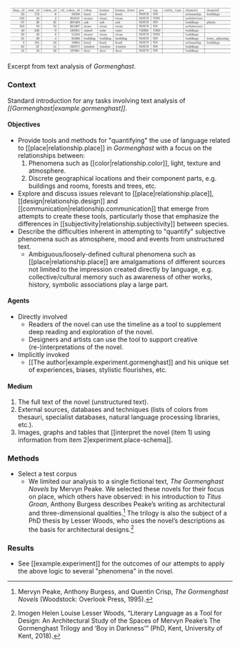 

![](/assets/images/sample_dat_filtered.png)
<p>
<figcaption>
Excerpt from text analysis of <i>Gormenghast</i>.
</figcaption>
</p>

### Context

Standard introduction for any tasks involving text analysis of *[[Gormenghast|example.gormenghast]]*.

#### Objectives

- Provide tools and methods for "quantifying" the use of language related to [[place|relationship.place]] in *Gormenghast* with a focus on the relationships between:
  1. Phenomena such as [[color|relationship.color]], light, texture and atmosphere.
  2. Discrete geographical locations and their component parts, e.g. buildings and rooms, forests and trees, etc.
- Explore and discuss issues relevant to [[place|relationship.place]], [[design|relationship.design]] and [[communication|relationship.communication]] that emerge from attempts to create these tools, particularly those that emphasize the differences in [[subjectivity|relationship.subjectivity]] between species.
- Describe the difficulties inherent in attempting to "quantify" subjective phenomena such as atmosphere, mood and events from unstructured text.
  - Ambiguous/loosely-defined cultural phenomena such as [[place|relationship.place]] are amalgamations of different sources not limited to the impression created directly by language, e.g. collective/cultural memory such as awareness of other works, history, symbolic associations play a large part.


#### Agents

- Directly involved
  - Readers of the novel can use the timeline as a tool to supplement deep reading and exploration of the novel.
  - Designers and artists can use the tool to support creative (re-)interpretations of the novel.
- Implicitly invoked
  - [[The author|example.experiment.gormenghast]] and his unique set of experiences, biases, stylistic flourishes, etc.

#### Medium

  1. The full text of the novel (unstructured text).
  2. External sources, databases and techniques (lists of colors from thesauri, specialist databases, natural language processing libraries, etc.).
  3. Images, graphs and tables that [[interpret the novel (item 1) using information from item 2|experiment.place-schema]].

### Methods

- Select a test corpus
  - We limited our analysis to a single fictional text, _The Gormenghast Novels_ by Mervyn Peake. We selected these novels for their focus on place, which others have observed: in his introduction to *Titus Groan*, Anthony Burgess describes Peake’s writing as architectural and three-dimensional qualities.[^1] The trilogy is also the subject of a PhD thesis by Lesser Woods, who uses the novel’s descriptions as the basis for architectural designs.[^2]

### Results

- See [[example.experiment]] for the outcomes of our attempts to apply the above logic to several "phenomena" in the novel.

[^1]: Mervyn Peake, Anthony Burgess, and Quentin Crisp, _The Gormenghast Novels_ (Woodstock: Overlook Press, 1995).
[^2]: Imogen Helen Louise Lesser Woods, “Literary Language as a Tool for Design: An Architectural Study of the Spaces of Mervyn Peake’s The Gormenghast Trilogy and ‘Boy in Darkness’” (PhD, Kent, University of Kent, 2018).
